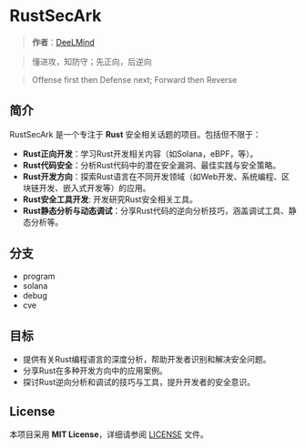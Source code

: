 # RustSecArk

> **作者**：[DeeLMind](https://deelmind.com/)

> 懂进攻，知防守；先正向，后逆向

> Offense first then Defense next; Forward then Reverse

## 简介

RustSecArk 是一个专注于 **Rust** 安全相关话题的项目。包括但不限于：

- **Rust正向开发**：学习Rust开发相关内容（如Solana，eBPF，等）。
- **Rust代码安全**：分析Rust代码中的潜在安全漏洞、最佳实践与安全策略。
- **Rust开发方向**：探索Rust语言在不同开发领域（如Web开发、系统编程、区块链开发、嵌入式开发等）的应用。
- **Rust安全工具开发**: 开发研究Rust安全相关工具。
- **Rust静态分析与动态调试**：分享Rust代码的逆向分析技巧，涵盖调试工具、静态分析等。

## 分支

* program
* solana
* debug
* cve

## 目标

- 提供有关Rust编程语言的深度分析，帮助开发者识别和解决安全问题。
- 分享Rust在多种开发方向中的应用案例。
- 探讨Rust逆向分析和调试的技巧与工具，提升开发者的安全意识。

## License

本项目采用 **MIT License**，详细请参阅 [LICENSE](LICENSE) 文件。